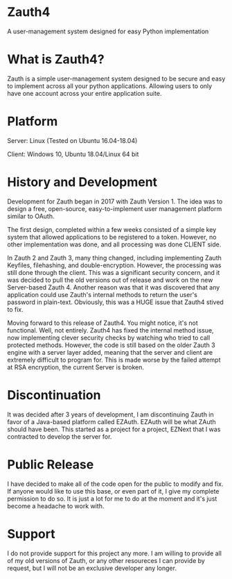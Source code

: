 # Zauth4
A user-management system designed for easy Python implementation

# What is Zauth4?

  Zauth is a simple user-management system designed to be secure and easy to implement across all your python applications.
  Allowing users to only have one account across your entire application suite.

# Platform
  Server: Linux (Tested on Ubuntu 16.04-18.04)
  
  Client: Windows 10, Ubuntu 18.04/Linux 64 bit
# History and Development

  Development for Zauth began in 2017 with Zauth Version 1. The idea was to design a free, open-source, easy-to-implement user management platform similar to OAuth. 
  
  The first design, completed within a few weeks consisted of a simple key system that allowed applications to be registered to a token. However, no other implementation was done, and all processing was done CLIENT side.
  
   In Zauth 2 and Zauth 3, many thing changed, including implementing Zauth Keyfiles, filehashing, and double-encryption. However, the processing was still done through the client. This was a significant security concern, and it was decided to pull the old versions out of release and work on the new Server-based Zauth 4. Another reason was that it was discovered that any application could use Zauth's internal methods to return the user's password in plain-text. Obviously, this was a HUGE issue that Zauth4 stived to fix.
  
   Moving forward to this release of Zauth4. You might notice, it's not functional. Well, not entirely. Zauth4 has fixed the internal method issue, now implementing clever security checks by watching who tried to call protected methods. However, the code is still based on the older Zauth 3 engine with a server layer added, meaning that the server and client are extremely difficult to program for. This is made worse by the failed attempt at RSA encryption, the current Server is broken.

# Discontinuation

   It was decided after 3 years of development, I am discontinuing Zauth in favor of a Java-based platform called EZAuth. EZAuth will be what ZAuth should have been. This started as a project for a project, EZNext that I was contracted to develop the server for.

# Public Release

I have decided to make all of the code open for the public to modify and fix. If anyone would like to use this base, or even part of it, I give my complete permission to do so. It is just a lot for me to do at the moment and it's just become a headache to work with.

# Support

I do not provide support for this project any more. I am willing to provide all of my old versions of Zauth, or any other resoureces I can provide by request, but I will not be an exclusive developer any longer.
